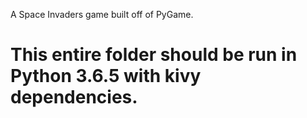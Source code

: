 A Space Invaders game built off of PyGame.
# This entire folder should be run in Python 3.6.5 with kivy dependencies. 
